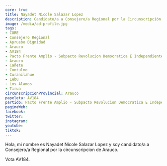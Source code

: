 ```yaml
---
core: true
title: Nayadet Nicole Salazar Lopez
description: Candidato/a a Consejero/a Regional por la Circunscripción de Arauco
image: /media/ad-profile.jpg
tags:
- CORE
- Consejero Regional
- Apruebo Dignidad
- Arauco
- AV184
- Pacto Frente Amplio - Subpacto Revolucion Democratica E Independientes - Partido Republicano De Chile
- Arauco
- Cañete
- Contulmo
- Curanilahue
- Lebu
- Los Alamos
- Tirua
circunscripcionProvincial: Arauco
papeleta: AV184
partido: Pacto Frente Amplio - Subpacto Revolucion Democratica E Independientes - Partido Republicano De Chile
paginaWeb:
facebook:
twitter:
instagram:
youtube:
tiktok:
---
```

Hola, mi nombre es Nayadet Nicole Salazar Lopez y soy candidato/a a Consejero/a Regional por la circunscripcion de Arauco.

Vota AV184.